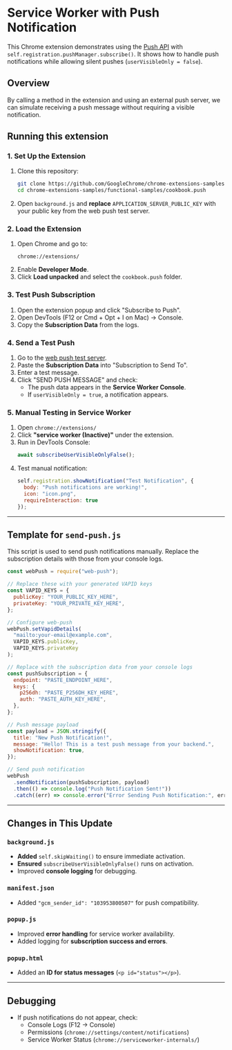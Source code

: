 # Service Worker with Push Notification

This Chrome extension demonstrates using the [Push API](https://developer.mozilla.org/en-US/docs/Web/API/Push_API) with `self.registration.pushManager.subscribe()`. It shows how to handle push notifications while allowing silent pushes (`userVisibleOnly = false`).

## Overview

By calling a method in the extension and using an external push server, we can simulate receiving a push message without requiring a visible notification.

## Running this extension

### 1. Set Up the Extension

1. Clone this repository:
   ```bash
   git clone https://github.com/GoogleChrome/chrome-extensions-samples.git
   cd chrome-extensions-samples/functional-samples/cookbook.push
   ```
2. Open `background.js` and **replace** `APPLICATION_SERVER_PUBLIC_KEY` with your public key from the web push test server.

### 2. Load the Extension

1. Open Chrome and go to:
   ```
   chrome://extensions/
   ```
2. Enable **Developer Mode**.
3. Click **Load unpacked** and select the `cookbook.push` folder.

### 3. Test Push Subscription

1. Open the extension popup and click "Subscribe to Push".
2. Open DevTools (F12 or Cmd + Opt + I on Mac) → Console.
3. Copy the **Subscription Data** from the logs.

### 4. Send a Test Push

1. Go to the [web push test server](https://web-push-codelab.glitch.me/).
2. Paste the **Subscription Data** into "Subscription to Send To".
3. Enter a test message.
4. Click "SEND PUSH MESSAGE" and check:
   - The push data appears in the **Service Worker Console**.
   - If `userVisibleOnly = true`, a notification appears.

### 5. Manual Testing in Service Worker

1. Open `chrome://extensions/`
2. Click **"service worker (Inactive)"** under the extension.
3. Run in DevTools Console:
   ```js
   await subscribeUserVisibleOnlyFalse();
   ```
4. Test manual notification:
   ```js
   self.registration.showNotification("Test Notification", {
     body: "Push notifications are working!",
     icon: "icon.png",
     requireInteraction: true
   });
   ```

---

## Template for `send-push.js`

This script is used to send push notifications manually. Replace the subscription details with those from your console logs.

```javascript
const webPush = require("web-push");

// Replace these with your generated VAPID keys
const VAPID_KEYS = {
  publicKey: "YOUR_PUBLIC_KEY_HERE",
  privateKey: "YOUR_PRIVATE_KEY_HERE",
};

// Configure web-push
webPush.setVapidDetails(
  "mailto:your-email@example.com",
  VAPID_KEYS.publicKey,
  VAPID_KEYS.privateKey
);

// Replace with the subscription data from your console logs
const pushSubscription = {
  endpoint: "PASTE_ENDPOINT_HERE",
  keys: {
    p256dh: "PASTE_P256DH_KEY_HERE",
    auth: "PASTE_AUTH_KEY_HERE",
  },
};

// Push message payload
const payload = JSON.stringify({
  title: "New Push Notification!",
  message: "Hello! This is a test push message from your backend.",
  showNotification: true,
});

// Send push notification
webPush
  .sendNotification(pushSubscription, payload)
  .then(() => console.log("Push Notification Sent!"))
  .catch((err) => console.error("Error Sending Push Notification:", err));
```

---

## Changes in This Update

### `background.js`

- **Added** `self.skipWaiting()` to ensure immediate activation.
- **Ensured** `subscribeUserVisibleOnlyFalse()` runs on activation.
- Improved **console logging** for debugging.

### `manifest.json`

- Added `"gcm_sender_id": "103953800507"` for push compatibility.

### `popup.js`

- Improved **error handling** for service worker availability.
- Added logging for **subscription success and errors**.

### `popup.html`

- Added an **ID for status messages** (`<p id="status"></p>`).

---

## Debugging

- If push notifications do not appear, check:
  - Console Logs (F12 → Console)
  - Permissions (`chrome://settings/content/notifications`)
  - Service Worker Status (`chrome://serviceworker-internals/`)

